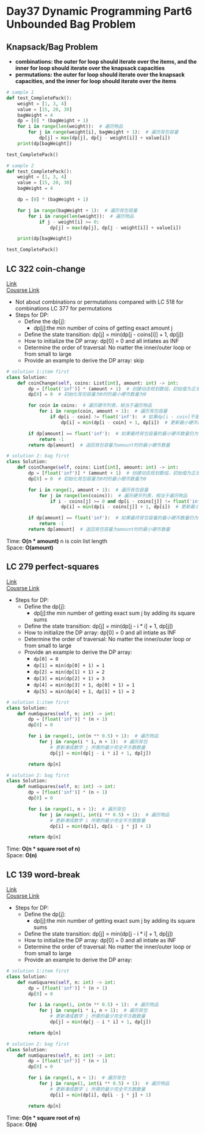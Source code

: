 # Day37 Dynamic Programming Part6 Unbounded Bag Problem
## Knapsack/Bag Problem
- **combinations: the outer for loop should iterate over the items, and the inner for loop should iterate over the knapsack capacities**
- **permutations: the outer for loop should iterate over the knapsack capacities, and the inner for loop should iterate over the items**
```python
# sample 1
def test_CompletePack():
    weight = [1, 3, 4]
    value = [15, 20, 30]
    bagWeight = 4
    dp = [0] * (bagWeight + 1)
    for i in range(len(weight)):  # 遍历物品
        for j in range(weight[i], bagWeight + 1):  # 遍历背包容量
            dp[j] = max(dp[j], dp[j - weight[i]] + value[i])
    print(dp[bagWeight])

test_CompletePack()

# sample 2
def test_CompletePack():
    weight = [1, 3, 4]
    value = [15, 20, 30]
    bagWeight = 4

    dp = [0] * (bagWeight + 1)

    for j in range(bagWeight + 1):  # 遍历背包容量
        for i in range(len(weight)):  # 遍历物品
            if j - weight[i] >= 0:
                dp[j] = max(dp[j], dp[j - weight[i]] + value[i])

    print(dp[bagWeight])

test_CompletePack()
```

##  LC 322 coin-change
[Link](https://leetcode.com/problems/coin-change/description/)   
[Cousrse Link](https://programmercarl.com/0322.%E9%9B%B6%E9%92%B1%E5%85%91%E6%8D%A2.html)
- Not about combinations or permutations compared with LC 518 for combinations LC 377 for permutations
- Steps for DP:
    - Define the dp[j]:
        - dp[j]:the min number of coins of getting exact amount j
    - Define the state transition: dp[j] = min(dp[j - coins[i]] + 1, dp[j])
    - How to initialize the DP array: dp[0] = 0 and all intiates as INF 
    - Determine the order of traversal: No matter the inner/outer loop or from small to large
    - Provide an example to derive the DP array: skip
```python
# solution 1:item first
class Solution:
    def coinChange(self, coins: List[int], amount: int) -> int:
        dp = [float('inf')] * (amount + 1)  # 创建动态规划数组，初始值为正无穷大
        dp[0] = 0  # 初始化背包容量为0时的最小硬币数量为0

        for coin in coins:  # 遍历硬币列表，相当于遍历物品
            for i in range(coin, amount + 1):  # 遍历背包容量
                if dp[i - coin] != float('inf'):  # 如果dp[i - coin]不是初始值，则进行状态转移
                    dp[i] = min(dp[i - coin] + 1, dp[i])  # 更新最小硬币数量

        if dp[amount] == float('inf'):  # 如果最终背包容量的最小硬币数量仍为正无穷大，表示无解
            return -1
        return dp[amount]  # 返回背包容量为amount时的最小硬币数量

# solution 2: bag first
class Solution:
    def coinChange(self, coins: List[int], amount: int) -> int:
        dp = [float('inf')] * (amount + 1)  # 创建动态规划数组，初始值为正无穷大
        dp[0] = 0  # 初始化背包容量为0时的最小硬币数量为0

        for i in range(1, amount + 1):  # 遍历背包容量
            for j in range(len(coins)):  # 遍历硬币列表，相当于遍历物品
                if i - coins[j] >= 0 and dp[i - coins[j]] != float('inf'):  # 如果dp[i - coins[j]]不是初始值，则进行状态转移
                    dp[i] = min(dp[i - coins[j]] + 1, dp[i])  # 更新最小硬币数量

        if dp[amount] == float('inf'):  # 如果最终背包容量的最小硬币数量仍为正无穷大，表示无解
            return -1
        return dp[amount]  # 返回背包容量为amount时的最小硬币数量
```
Time: **O(n * amount)** n is coin list length               
Space: **O(amount)** 

##  LC 279 perfect-squares
[Link](https://leetcode.com/problems/perfect-squares/description/)   
[Cousrse Link](https://programmercarl.com/0279.%E5%AE%8C%E5%85%A8%E5%B9%B3%E6%96%B9%E6%95%B0.html)
- Steps for DP:
    - Define the dp[j]:
        - dp[j]:the min number of getting exact sum j by adding its square sums
    - Define the state transition: dp[j] = min(dp[j - i * i] + 1, dp[j])
    - How to initialize the DP array: dp[0] = 0 and all intiate as INF 
    - Determine the order of traversal: No matter the inner/outer loop or from small to large
    - Provide an example to derive the DP array:
        - `dp[0] = 0`
        - `dp[1] = min(dp[0] + 1) = 1`
        - `dp[2] = min(dp[1] + 1) = 2`
        - `dp[3] = min(dp[2] + 1) = 3`
        - `dp[4] = min(dp[3] + 1, dp[0] + 1) = 1`
        - `dp[5] = min(dp[4] + 1, dp[1] + 1) = 2`

```python
# solution 1:item first
class Solution:
    def numSquares(self, n: int) -> int:
        dp = [float('inf')] * (n + 1)
        dp[0] = 0

        for i in range(1, int(n ** 0.5) + 1):  # 遍历物品
            for j in range(i * i, n + 1):  # 遍历背包
                # 更新凑成数字 j 所需的最少完全平方数数量
                dp[j] = min(dp[j - i * i] + 1, dp[j])

        return dp[n]

# solution 2: bag first
class Solution:
    def numSquares(self, n: int) -> int:
        dp = [float('inf')] * (n + 1)
        dp[0] = 0

        for i in range(1, n + 1):  # 遍历背包
            for j in range(1, int(i ** 0.5) + 1):  # 遍历物品
                # 更新凑成数字 i 所需的最少完全平方数数量
                dp[i] = min(dp[i], dp[i - j * j] + 1)

        return dp[n]

```
Time: **O(n * square root of n)**              
Space: **O(n)** 

##  LC 139 word-break
[Link](https://leetcode.com/problems/word-break/description/)   
[Cousrse Link](https://programmercarl.com/0139.%E5%8D%95%E8%AF%8D%E6%8B%86%E5%88%86.html)
- Steps for DP:
    - Define the dp[j]:
        - dp[j]:the min number of getting exact sum j by adding its square sums
    - Define the state transition: dp[j] = min(dp[j - i * i] + 1, dp[j])
    - How to initialize the DP array: dp[0] = 0 and all intiate as INF 
    - Determine the order of traversal: No matter the inner/outer loop or from small to large
    - Provide an example to derive the DP array: 

```python
# solution 1:item first
class Solution:
    def numSquares(self, n: int) -> int:
        dp = [float('inf')] * (n + 1)
        dp[0] = 0

        for i in range(1, int(n ** 0.5) + 1):  # 遍历物品
            for j in range(i * i, n + 1):  # 遍历背包
                # 更新凑成数字 j 所需的最少完全平方数数量
                dp[j] = min(dp[j - i * i] + 1, dp[j])

        return dp[n]

# solution 2: bag first
class Solution:
    def numSquares(self, n: int) -> int:
        dp = [float('inf')] * (n + 1)
        dp[0] = 0

        for i in range(1, n + 1):  # 遍历背包
            for j in range(1, int(i ** 0.5) + 1):  # 遍历物品
                # 更新凑成数字 i 所需的最少完全平方数数量
                dp[i] = min(dp[i], dp[i - j * j] + 1)

        return dp[n]

```
Time: **O(n * square root of n)**              
Space: **O(n)** 
